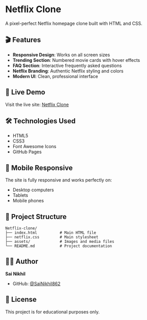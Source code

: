# Netflix Clone

A pixel-perfect Netflix homepage clone built with HTML and CSS.

## 🎬 Features

- **Responsive Design**: Works on all screen sizes
- **Trending Section**: Numbered movie cards with hover effects
- **FAQ Section**: Interactive frequently asked questions
- **Netflix Branding**: Authentic Netflix styling and colors
- **Modern UI**: Clean, professional interface

## 🚀 Live Demo

Visit the live site: [Netflix Clone](https://sainikhil862.github.io/Netflix-clone/)

## 🛠️ Technologies Used

- HTML5
- CSS3
- Font Awesome Icons
- GitHub Pages

## 📱 Mobile Responsive

The site is fully responsive and works perfectly on:
- Desktop computers
- Tablets
- Mobile phones

## 🎯 Project Structure

```
Netflix-clone/
├── index.html          # Main HTML file
├── netflix.css         # Main stylesheet
├── assets/             # Images and media files
└── README.md           # Project documentation
```

## 👨‍💻 Author

**Sai Nikhil**
- GitHub: [@SaiNikhil862](https://github.com/SaiNikhil862)

## 📄 License

This project is for educational purposes only.

